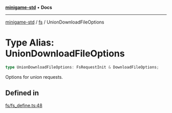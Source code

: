 [**minigame-std**](../../../README.md) • **Docs**

***

[minigame-std](../../../README.md) / [fs](../README.md) / UnionDownloadFileOptions

# Type Alias: UnionDownloadFileOptions

```ts
type UnionDownloadFileOptions: FsRequestInit & DownloadFileOptions;
```

Options for union requests.

## Defined in

[fs/fs\_define.ts:48](https://github.com/JiangJie/minigame-std/blob/baaa9364b1809237ffe9720be3ef4dba617567c9/src/std/fs/fs_define.ts#L48)
